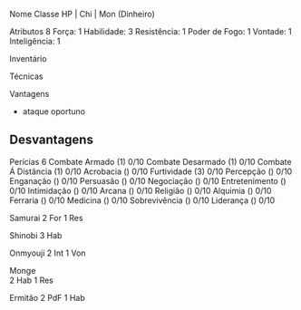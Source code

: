 Nome 
Classe 
HP |
Chi |
Mon (Dinheiro) 

Atributos 8
Força: 1
Habilidade: 3
Resistência: 1
Poder de Fogo: 1
Vontade: 1
Inteligência: 1

Inventário 

Técnicas 

Vantagens 
- ataque oportuno

Desvantagens 
- 
Perícias 6
Combate Armado (1) 0/10
Combate Desarmado (1) 0/10
Combate Á Distância (1) 0/10
Acrobacia () 0/10
Furtividade (3) 0/10
Percepção () 0/10
Enganação () 0/10
Persuasão () 0/10
Negociação () 0/10
Entretenimento () 0/10
Intimidação () 0/10
Arcana () 0/10
Religião () 0/10
Alquimia () 0/10
Ferraria () 0/10
Medicina () 0/10
Sobrevivência () 0/10
Liderança () 0/10

Samurai 
2 For
1 Res

Shinobi 
3 Hab

Onmyouji 
2 Int
1 Von

Monge  
2 Hab
1 Res

Ermitão 
2 PdF
1 Hab